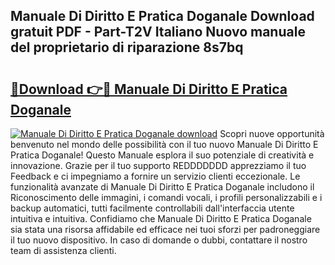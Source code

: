 ## Manuale Di Diritto E Pratica Doganale Download gratuit PDF - Part-T2V Italiano Nuovo manuale del proprietario di riparazione 8s7bq

# <h2><a href="http://dfasea1.blite.top/?on=Manuale+Di+Diritto+E+Pratica+Doganale">🔗Download 👉🔴 Manuale Di Diritto E Pratica Doganale</a></h2>

[![Manuale Di Diritto E Pratica Doganale download](https://i.imgur.com/lujVjoI.png)](http://dfasea1.blite.top/?on=Manuale+Di+Diritto+E+Pratica+Doganale)
Scopri nuove opportunità benvenuto nel mondo delle possibilità con il tuo nuovo Manuale Di Diritto E Pratica Doganale! Questo Manuale esplora il suo potenziale di creatività e innovazione. Grazie per il tuo supporto REDDDDDDD apprezziamo il tuo Feedback e ci impegniamo a fornire un servizio clienti eccezionale. Le funzionalità avanzate di Manuale Di Diritto E Pratica Doganale includono il Riconoscimento delle immagini, i comandi vocali, i profili personalizzabili e i backup automatici, tutti facilmente controllabili dall'interfaccia utente intuitiva e intuitiva. Confidiamo che Manuale Di Diritto E Pratica Doganale sia stata una risorsa affidabile ed efficace nei tuoi sforzi per padroneggiare il tuo nuovo dispositivo. In caso di domande o dubbi, contattare il nostro team di assistenza clienti.
